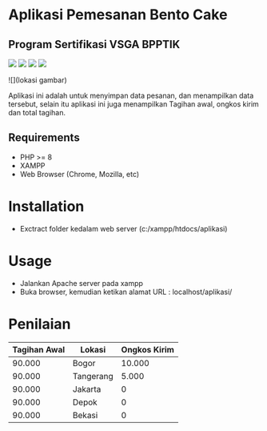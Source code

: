 # Aplikasi Pemesanan Bento Cake

## Program Sertifikasi VSGA BPPTIK

![](https://img.shields.io/badge/PHP-777BB4?style=for-the-badge&logo=php&logoColor=white) ![](https://img.shields.io/badge/CSS-0000FF?&style=for-the-badge&logo=css3&logoColor=white) ![](https://img.shields.io/badge/HTML-FF7F50?style=for-the-badge&logo=html5&logoColor=white) ![](https://img.shields.io/badge/Bootstrap-563D7C?style=for-the-badge&logo=bootstrap&logoColor=white)

![](lokasi gambar)

Aplikasi ini adalah untuk menyimpan data pesanan, dan menampilkan data tersebut, selain itu aplikasi ini juga menampilkan Tagihan awal, ongkos kirim dan total tagihan.

## Requirements

- PHP >= 8
- XAMPP
- Web Browser (Chrome, Mozilla, etc)

# Installation

- Exctract folder kedalam web server (c:/xampp/htdocs/aplikasi)

# Usage

- Jalankan Apache server pada xampp
- Buka browser, kemudian ketikan alamat URL : localhost/aplikasi/

# Penilaian

| Tagihan Awal | Lokasi    | Ongkos Kirim |
| ------------ | --------- | ------------ |
| 90.000       | Bogor     | 10.000       |
| 90.000       | Tangerang | 5.000        |
| 90.000       | Jakarta   | 0            |
| 90.000       | Depok     | 0            |
| 90.000       | Bekasi    | 0            |
